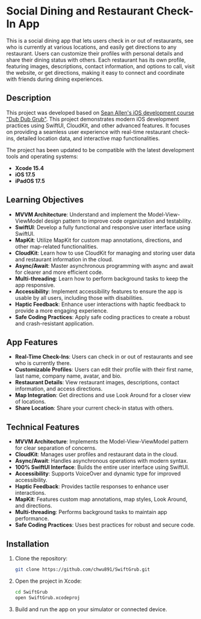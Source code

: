 # Social Dining and Restaurant Check-In App

This is a social dining app that lets users check in or out of restaurants, see who is currently at various locations, and easily get directions to any restaurant. Users can customize their profiles with personal details and share their dining status with others. Each restaurant has its own profile, featuring images, descriptions, contact information, and options to call, visit the website, or get directions, making it easy to connect and coordinate with friends during dining experiences.

## Description

This project was developed based on [Sean Allen's iOS development course "Dub Dub Grub"](https://seanallen.teachable.com/p/dub-dub-grub-swiftui-mapkit-cloudkit). This project demonstrates modern iOS development practices using SwiftUI, CloudKit, and other advanced features. It focuses on providing a seamless user experience with real-time restaurant check-ins, detailed location data, and interactive map functionalities.

The project has been updated to be compatible with the latest development tools and operating systems:
- **Xcode 15.4**
- **iOS 17.5**
- **iPadOS 17.5**

## Learning Objectives

- **MVVM Architecture**: Understand and implement the Model-View-ViewModel design pattern to improve code organization and testability.
- **SwiftUI**: Develop a fully functional and responsive user interface using SwiftUI.
- **MapKit**: Utilize MapKit for custom map annotations, directions, and other map-related functionalities.
- **CloudKit**: Learn how to use CloudKit for managing and storing user data and restaurant information in the cloud.
- **Async/Await**: Master asynchronous programming with async and await for clearer and more efficient code.
- **Multi-threading**: Learn how to perform background tasks to keep the app responsive.
- **Accessibility**: Implement accessibility features to ensure the app is usable by all users, including those with disabilities.
- **Haptic Feedback**: Enhance user interactions with haptic feedback to provide a more engaging experience.
- **Safe Coding Practices**: Apply safe coding practices to create a robust and crash-resistant application.

## App Features

- **Real-Time Check-Ins**: Users can check in or out of restaurants and see who is currently there.
- **Customizable Profiles**: Users can edit their profile with their first name, last name, company name, avatar, and bio.
- **Restaurant Details**: View restaurant images, descriptions, contact information, and access directions.
- **Map Integration**: Get directions and use Look Around for a closer view of locations.
- **Share Location**: Share your current check-in status with others.

## Technical Features

- **MVVM Architecture**: Implements the Model-View-ViewModel pattern for clear separation of concerns.
- **CloudKit**: Manages user profiles and restaurant data in the cloud.
- **Async/Await**: Handles asynchronous operations with modern syntax.
- **100% SwiftUI Interface**: Builds the entire user interface using SwiftUI.
- **Accessibility**: Supports VoiceOver and dynamic type for improved accessibility.
- **Haptic Feedback**: Provides tactile responses to enhance user interactions.
- **MapKit**: Features custom map annotations, map styles, Look Around, and directions.
- **Multi-threading**: Performs background tasks to maintain app performance.
- **Safe Coding Practices**: Uses best practices for robust and secure code.

## Installation

1. Clone the repository:
   ```bash
   git clone https://github.com/chwu891/SwiftGrub.git
   
2. Open the project in Xcode:
    ```bash
   cd SwiftGrub
   open SwiftGrub.xcodeproj
    
3. Build and run the app on your simulator or connected device.
